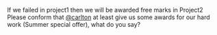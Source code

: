 If we failed in project1 then we will be awarded free marks in Project2 Please
conform that [@carlton](/u/carlton) at least give us some awards for our hard
work (Summer special offer), what do you say?